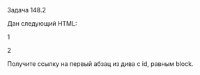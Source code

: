 Задача 148.2

Дан следующий HTML:

<div id="block">
	<p>1</p>
	<p>2</p>
</div>
Получите ссылку на первый абзац из дива с id, равным block.